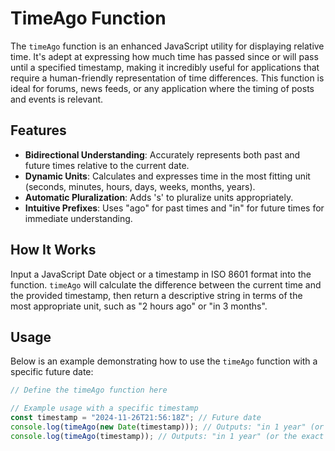 # TimeAgo Function

The `timeAgo` function is an enhanced JavaScript utility for displaying relative time. It's adept at expressing how much time has passed since or will pass until a specified timestamp, making it incredibly useful for applications that require a human-friendly representation of time differences. This function is ideal for forums, news feeds, or any application where the timing of posts and events is relevant.

## Features

- **Bidirectional Understanding**: Accurately represents both past and future times relative to the current date.
- **Dynamic Units**: Calculates and expresses time in the most fitting unit (seconds, minutes, hours, days, weeks, months, years).
- **Automatic Pluralization**: Adds 's' to pluralize units appropriately.
- **Intuitive Prefixes**: Uses "ago" for past times and "in" for future times for immediate understanding.

## How It Works

Input a JavaScript Date object or a timestamp in ISO 8601 format into the function. `timeAgo` will calculate the difference between the current time and the provided timestamp, then return a descriptive string in terms of the most appropriate unit, such as "2 hours ago" or "in 3 months".

## Usage

Below is an example demonstrating how to use the `timeAgo` function with a specific future date:

```javascript
// Define the timeAgo function here

// Example usage with a specific timestamp
const timestamp = "2024-11-26T21:56:18Z"; // Future date
console.log(timeAgo(new Date(timestamp))); // Outputs: "in 1 year" (or the exact time until the date from now)
console.log(timeAgo(timestamp)); // Outputs: "in 1 year" (or the exact time until the date from now)
```
